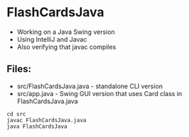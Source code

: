# FlashCardsJava
- Working on a Java Swing version
- Using IntelliJ and Javac
- Also verifying that javac compiles

## Files:
- src/FlashCardsJava.java - standalone CLI version
- src/app.java - Swing GUI version that uses Card class in FlashCardsJava.java

```
cd src
javac FlashCardsJava.java
java FlashCardsJava
```
